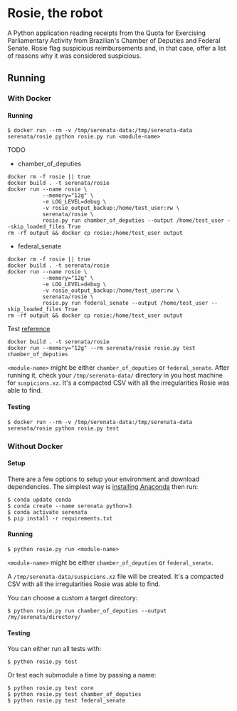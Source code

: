 # Rosie, the robot

A Python application reading receipts from the Quota for Exercising Parliamentary Activity from Brazilian's Chamber of Deputies and Federal Senate. Rosie flag suspicious reimbursements and, in that case, offer a list of reasons why it was considered suspicious.

## Running

### With Docker

#### Running

```console
$ docker run --rm -v /tmp/serenata-data:/tmp/serenata-data serenata/rosie python rosie.py run <module-name>
```

TODO
- chamber_of_deputies
```console
docker rm -f rosie || true
docker build . -t serenata/rosie
docker run --name rosie \
           --memory="12g" \
           -e LOG_LEVEL=debug \
           -v rosie_output_backup:/home/test_user:rw \
           serenata/rosie \
           rosie.py run chamber_of_deputies --output /home/test_user --skip_loaded_files True
rm -rf output && docker cp rosie:/home/test_user output
```

- federal_senate
```console
docker rm -f rosie || true
docker build . -t serenata/rosie
docker run --name rosie \
           --memory="12g" \
           -e LOG_LEVEL=debug \
           -v rosie_output_backup:/home/test_user:rw \
           serenata/rosie \
           rosie.py run federal_senate --output /home/test_user --skip_loaded_files True
rm -rf output && docker cp rosie:/home/test_user output
```

Test [reference](https://pandas.pydata.org/pandas-docs/stable/user_guide/scale.html)
```
docker build . -t serenata/rosie
docker run --memory="12g" --rm serenata/rosie rosie.py test chamber_of_deputies
```

`<module-name>` might be either `chamber_of_deputies` or `federal_senate`. After running it, check your `/tmp/serenata-data/` directory in you host machine for `suspicions.xz`. It's a compacted CSV with all the irregularities Rosie was able to find.

#### Testing

```console
$ docker run --rm -v /tmp/serenata-data:/tmp/serenata-data serenata/rosie python rosie.py test
```

### Without Docker

#### Setup

There are a few options to setup your environment and download dependencies. The simplest way is [installing Anaconda](https://docs.anaconda.com/anaconda/install/) then run:

```console
$ conda update conda
$ conda create --name serenata python=3
$ conda activate serenata
$ pip install -r requirements.txt
```

#### Running


```console
$ python rosie.py run <module-name>
```

`<module-name>` might be either `chamber_of_deputies` or `federal_senate`.

A `/tmp/serenata-data/suspicions.xz` file will be created. It's a compacted CSV with all the irregularities Rosie was able to find.

You can choose a custom a target directory:

```console
$ python rosie.py run chamber_of_deputies --output /my/serenata/directory/
```

#### Testing

You can either run all tests with:

```console
$ python rosie.py test
```

Or test each submodule a time by passing a name:

```console
$ python rosie.py test core
$ python rosie.py test chamber_of_deputies
$ python rosie.py test federal_senate
```